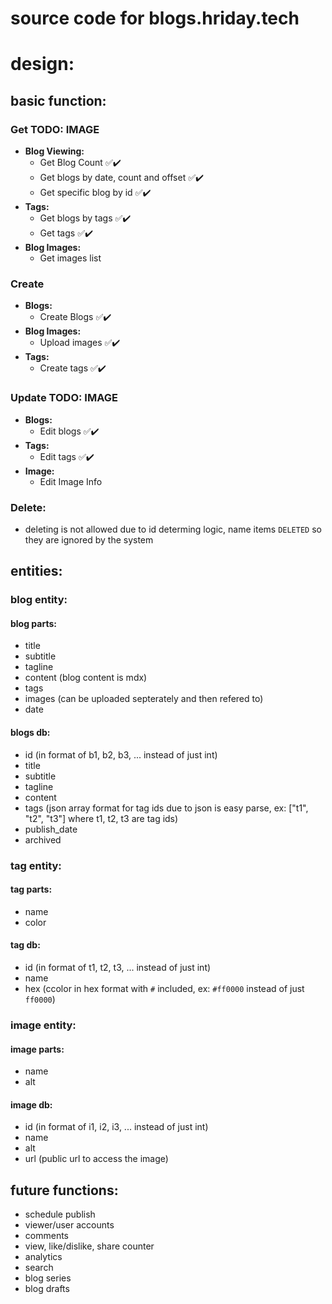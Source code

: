 # source code for blogs.hriday.tech

# design:

## basic function:

### **Get**			TODO: IMAGE
- **Blog Viewing:**
  - Get Blog Count  					✅✔️
  - Get blogs by date, count and offset ✅✔️
  - Get specific blog by id				✅✔️
- **Tags:**
  - Get blogs by tags					✅✔️
  - Get tags							✅✔️
- **Blog Images:**
  - Get images list

### **Create**
- **Blogs:**  
  - Create Blogs						✅✔️
- **Blog Images:**
  - Upload images						✅✔️
- **Tags:**
  - Create tags							✅✔️

### **Update** 		TODO: IMAGE
- **Blogs:**
  - Edit blogs							✅✔️
- **Tags:**
  - Edit tags							✅✔️
- **Image:**
  - Edit Image Info

### **Delete**:
- deleting is not allowed due to id determing logic, name items `DELETED` so they are ignored by the system

## entities:

### blog entity:

#### blog parts:
- title
- subtitle
- tagline
- content (blog content is mdx)
- tags
- images (can be uploaded septerately and then refered to)
- date

#### blogs db:
- id (in format of b1, b2, b3, ... instead of just int)
- title
- subtitle
- tagline
- content
- tags (json array format for tag ids due to json is easy parse, ex: ["t1", "t2", "t3"] where t1, t2, t3 are tag ids)
- publish_date
- archived

### tag entity:

#### tag parts:
- name
- color

#### tag db:
- id (in format of t1, t2, t3, ... instead of just int)
- name
- hex (ccolor in hex format with `#` included, ex: `#ff0000` instead of just `ff0000`)

### image entity:

#### image parts:
- name
- alt

#### image db:
- id (in format of i1, i2, i3, ... instead of just int)
- name
- alt
- url (public url to access the image)

## future functions:
- schedule publish
- viewer/user accounts
- comments
- view, like/dislike, share counter
- analytics
- search
- blog series
- blog drafts